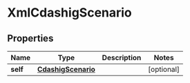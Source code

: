 
# XmlCdashigScenario

## Properties
| Name | Type | Description | Notes |
| ------------ | ------------- | ------------- | ------------- |
| **self** | [**CdashigScenario**](CdashigScenario.md) |  |  [optional] |



